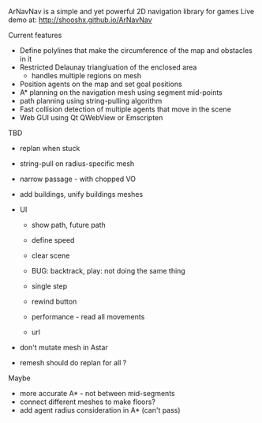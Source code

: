 ArNavNav is a simple and yet powerful 2D navigation library for games
Live demo at: http://shooshx.github.io/ArNavNav

Current features
- Define polylines that make the circumference of the map and obstacles in it
- Restricted Delaunay triangluation of the enclosed area
  - handles multiple regions on mesh
- Position agents on the map and set goal positions
- A* planning on the navigation mesh using segment mid-points
- path planning using string-pulling algorithm
- Fast collision detection of multiple agents that move in the scene
- Web GUI using Qt QWebView or Emscripten

TBD
- replan when stuck
- string-pull on radius-specific mesh
- narrow passage - with chopped VO
- add buildings, unify buildings meshes
- UI
  - show path, future path
  - define speed

  - clear scene
  - BUG: backtrack, play: not doing the same thing
  - single step
  - rewind button
  - performance - read all movements

  - url
- don't mutate mesh in Astar  
  
- remesh should do replan for all ?


Maybe
- more accurate A* - not between mid-segments
- connect different meshes to make floors?
- add agent radius consideration in A* (can't pass)

